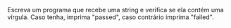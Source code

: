 Escreva um programa que recebe uma string e verifica se ela contém uma vírgula. Caso tenha, imprima "passed", caso contrário imprima "failed".
